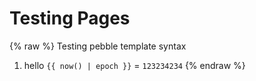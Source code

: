 # Testing Pages
{% raw %}
Testing pebble template syntax
1. hello `{{ now() | epoch }}` = `123234234`
{% endraw %}
